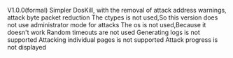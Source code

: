 V1.0.0(formal)
Simpler DosKill, with the removal of attack address warnings, attack byte packet reduction
The ctypes is not used,So this version does not use administrator mode for attacks
The os is not used,Because it doesn't work
Random timeouts are not used
Generating logs is not supported
Attacking individual pages is not supported
Attack progress is not displayed
